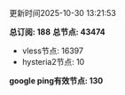 更新时间2025-10-30 13:21:53

**总订阅: 188**
**总节点: 43474**
- vless节点: 16397
- hysteria2节点: 10

**google ping有效节点: 130**
